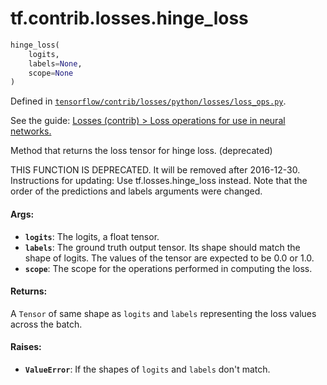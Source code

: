 <div itemscope itemtype="http://developers.google.com/ReferenceObject">
<meta itemprop="name" content="tf.contrib.losses.hinge_loss" />
</div>

# tf.contrib.losses.hinge_loss

``` python
hinge_loss(
    logits,
    labels=None,
    scope=None
)
```



Defined in [`tensorflow/contrib/losses/python/losses/loss_ops.py`](https://www.tensorflow.org/code/tensorflow/contrib/losses/python/losses/loss_ops.py).

See the guide: [Losses (contrib) > Loss operations for use in neural networks.](../../../../../api_guides/python/contrib.losses.md#Loss_operations_for_use_in_neural_networks_)

Method that returns the loss tensor for hinge loss. (deprecated)

THIS FUNCTION IS DEPRECATED. It will be removed after 2016-12-30.
Instructions for updating:
Use tf.losses.hinge_loss instead. Note that the order of the predictions and labels arguments were changed.

#### Args:

* <b>`logits`</b>: The logits, a float tensor.
* <b>`labels`</b>: The ground truth output tensor. Its shape should match the shape of
    logits. The values of the tensor are expected to be 0.0 or 1.0.
* <b>`scope`</b>: The scope for the operations performed in computing the loss.


#### Returns:

  A `Tensor` of same shape as `logits` and `labels` representing the loss
    values across the batch.


#### Raises:

* <b>`ValueError`</b>: If the shapes of `logits` and `labels` don't match.